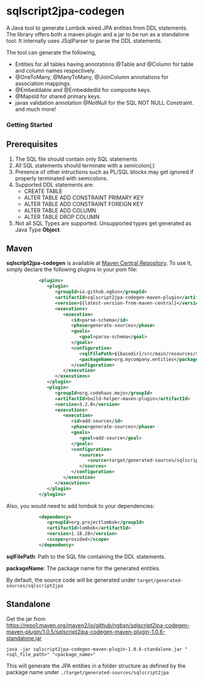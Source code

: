 # sqlscript2jpa-codegen

A Java tool to generate Lombok wired JPA entities from DDL statements. The library offers both a maven plugin and a
jar to be run as a standalone tool. It internally uses JSqlParser to parse the DDL statements.

The tool can generate the following, 
- Entities for all tables having annotations @Table and @Column for table and column names respectively.
- @OneToMany, @ManyToMany, @JoinColumn annotations for association mappings. 
- @Embeddable and @EmbeddedId for composite keys. 
- @MapsId for shared primary keys. 
- javax validation annotation @NotNull for the SQL NOT NULL Constraint.
and much more!

### Getting Started

## Prerequisites

1. The SQL file should contain only SQL statements
2. All SQL statements should terminate with a semicolon(;)
3. Presence of other intructions such as PL/SQL blocks may get ignored if properly terminated with semicolons.
4. Supported DDL statements are:
    * CREATE TABLE
    * ALTER TABLE ADD CONSTRAINT PRIMARY KEY
    * ALTER TABLE ADD CONSTRAINT FOREIGN KEY
    * ALTER TABLE ADD COLUMN
    * ALTER TABLE DROP COLUMN
5. Not all SQL Types are supported. Unsupported types get generated as Java Type **Object**.

## Maven

**sqlscript2jpa-codegen** is available
at [Maven Central Repository](https://central.sonatype.com/artifact/io.github.ngbsn/sqlscript2jpa-codegen-maven-plugin).
To use it, simply declare the following plugins in your pom file:

```xml
            <plugins>
               <plugin>
                  <groupId>io.github.ngbsn</groupId>
                  <artifactId>sqlscript2jpa-codegen-maven-plugin</artifactId>
                  <version>${latest-version-from-maven-central}</version>
                  <executions>
                     <execution>
                        <id>parse-schema</id>
                        <phase>generate-sources</phase>
                        <goals>
                           <goal>parse-schema</goal>
                        </goals>
                        <configuration>
                           <sqlFilePath>${basedir}/src/main/resources/sql/organization.sql</sqlFilePath>
                           <packageName>org.mycompany.entities</packageName>
                        </configuration>
                     </execution>
                  </executions>
               </plugin>
               <plugin>
                  <groupId>org.codehaus.mojo</groupId>
                  <artifactId>build-helper-maven-plugin</artifactId>
                  <version>3.2.0</version>
                  <executions>
                     <execution>
                        <id>add-source</id>
                        <phase>generate-sources</phase>
                        <goals>
                           <goal>add-source</goal>
                        </goals>
                        <configuration>
                           <sources>
                              <source>target/generated-sources/sqlscript2jpa/src/main/java/</source>
                           </sources>
                        </configuration>
                     </execution>
                  </executions>
               </plugin>   
            </plugins>

```

Also, you would need to add lombok to your dependencies:

```xml
            <dependency>
               <groupId>org.projectlombok</groupId>
               <artifactId>lombok</artifactId>
               <version>1.18.28</version>
               <scope>provided</scope>
            </dependency>
```

**sqlFilePath**: Path to the SQL file containing the DDL statements.

**packageName**: The package name for the generated entities.

By default, the source code will be generated under `target/generated-sources/sqlscript2jpa`

## Standalone

Get the jar
from https://repo1.maven.org/maven2/io/github/ngbsn/sqlscript2jpa-codegen-maven-plugin/1.0.5/sqlscript2jpa-codegen-maven-plugin-1.0.6-standalone.jar

```
java -jar sqlscript2jpa-codegen-maven-plugin-1.0.6-standalone.jar "<sql_file_path>" "<package_name>"
```

This will generate the JPA entities in a folder structure as defined by the package name
under `./target/generated-sources/sqlscript2jpa`

